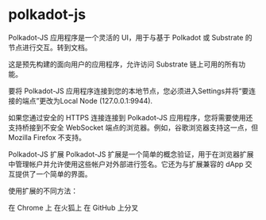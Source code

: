 # polkadot-js

Polkadot-JS 应用程序是一个灵活的 UI，用于与基于 Polkadot 或 Substrate 的节点进行交互。转到文档。

这是预先构建的面向用户的应用程序，允许访问 Substrate 链上可用的所有功能。

要将 Polkadot-JS 应用程序连接到您的本地节点，您必须进入Settings并将“要连接的端点”更改为Local Node (127.0.0.1:9944).

如果您通过安全的 HTTPS 连接连接到 Polkadot-JS 应用程序，您将需要使用还支持桥接到不安全 WebSocket 端点的浏览器。例如，谷歌浏览器支持这一点，但 Mozilla Firefox 不支持。

Polkadot-JS 扩展
Polkadot-JS 扩展是一个简单的概念验证，用于在浏览器扩展中管理帐户并允许使用这些帐户对外部进行签名。它还为与扩展兼容的 dApp 交互提供了一个简单的界面。

使用扩展的不同方法：

在 Chrome 上
在火狐上
在 GitHub 上分叉